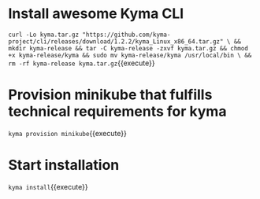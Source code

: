 # Install awesome Kyma CLI

`curl -Lo kyma.tar.gz "https://github.com/kyma-project/cli/releases/download/1.2.2/kyma_Linux_x86_64.tar.gz" \
&& mkdir kyma-release && tar -C kyma-release -zxvf kyma.tar.gz && chmod +x kyma-release/kyma && sudo mv kyma-release/kyma /usr/local/bin \
&& rm -rf kyma-release kyma.tar.gz`{{execute}}


# Provision minikube that fulfills technical requirements for kyma

`kyma provision minikube`{{execute}}

# Start installation

`kyma install`{{execute}}

